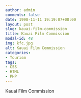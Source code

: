 ```yaml
---
author: admin
comments: false
date: 1998-11-11 19:19:07+00:00
layout: post
slug: kauai-film-commission
title: Kauai Film Commission
modal-id: 48
img: kfc.jpg
alt: Kauai Film Commission
categories:
- Tourism
tags:
- CSS
- HTML
- PHP
---
```

Kauai Film Commission
